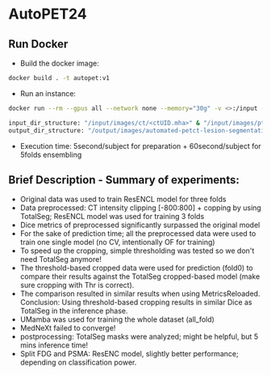 # AutoPET24

## Run Docker
- Build the docker image:
```bash
docker build . -t autopet:v1
```
- Run an instance:
```bash
docker run --rm --gpus all --network none --memory="30g" -v <>:/input -v <>:/output --shm-size 4g autopet:v1
```
```bash
input_dir_structure: "/input/images/ct/<ctUID.mha>" & "/input/images/pt/<ptUID.mha>"
output_dir_structure: "/output/images/automated-petct-lesion-segmentation/<ctUID.mha>" & "/output/data-centric-model.json"
```

- Execution time: 5second/subject for preparation + 60second/subject for 5folds ensembling

## Brief Description - Summary of experiments:

- Original data was used to train ResENCL model for three folds
- Data preprocessed: CT intensity clipping [-800:800] + copping by using TotalSeg; ResENCL model was used for training 3 folds
- Dice metrics of preprocessed significantly surpassed the original model
- For the sake of prediction time; all the preprocessed data were used to train one single model (no CV, intentionally OF for training)
- To speed up the cropping, simple thresholding was tested so we don't need TotalSeg anymore!
- The threshold-based cropped data were used for prediction (fold0) to compare their results against the TotalSeg cropped-based model (make sure cropping with Thr is correct).
- The comparison resulted in similar results when using MetricsReloaded. Conclusion: Using threshold-based cropping results in similar Dice as TotalSeg in the inference phase.
- UMamba was used for training the whole dataset (all_fold)
- MedNeXt failed to converge!
- postprocessing: TotalSeg masks were analyzed; might be helpful, but 5 mins inference time!
- Split FDG and PSMA: ResENC model, slightly better performance; depending on classification power.
